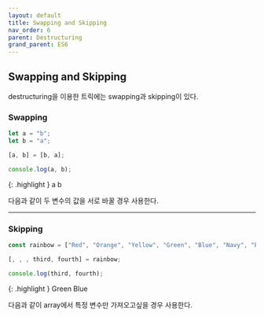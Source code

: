 ```yaml
---
layout: default
title: Swapping and Skipping
nav_order: 6
parent: Destructuring
grand_parent: ES6
---
```


## Swapping and Skipping

destructuring을 이용한 트릭에는 swapping과 skipping이 있다.

### Swapping

```js
let a = "b";
let b = "a";

[a, b] = [b, a];

console.log(a, b);
```

{: .highlight }
a b

다음과 같이 두 변수의 값을 서로 바꿀 경우 사용한다.

---

### Skipping

```js
const rainbow = ["Red", "Orange", "Yellow", "Green", "Blue", "Navy", "Purple"];

[, , , third, fourth] = rainbow;

console.log(third, fourth);
```

{: .highlight }
Green Blue

다음과 같이 array에서 특정 변수만 가져오고싶을 경우 사용한다.
